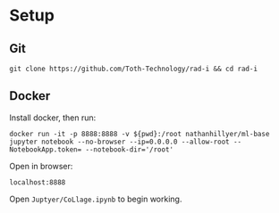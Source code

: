 # Setup
## Git

```
git clone https://github.com/Toth-Technology/rad-i && cd rad-i
```

## Docker

Install docker, then run:
```
docker run -it -p 8888:8888 -v ${pwd}:/root nathanhillyer/ml-base jupyter notebook --no-browser --ip=0.0.0.0 --allow-root --NotebookApp.token= --notebook-dir='/root'
```

Open in browser:
```
localhost:8888
```

Open `Juptyer/CoLlage.ipynb` to begin working.
